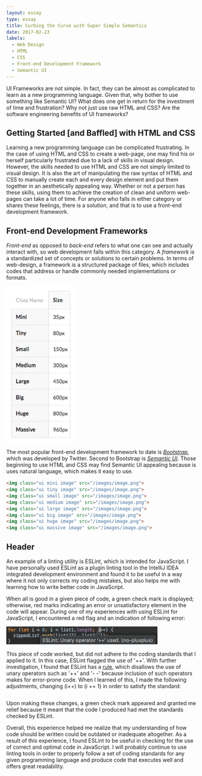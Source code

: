 ```yaml
---
layout: essay
type: essay
title: Curbing the Curve with Super Simple Semantics
date: 2017-02-23
labels:
  - Web Design
  - HTML
  - CSS
  - Front-end Development Framework
  - Semantic UI
---
```





UI Frameworks are not simple. In fact, they can be almost as complicated to learn as a new programming language. Given that, why bother to use something like Semantic UI? What does one get in return for the investment of time and frustration? Why not just use raw HTML and CSS? Are the software engineering benefits of UI frameworks?

## Getting Started \[and Baffled\] with HTML and CSS

Learning a new programming language can be complicated frustrating. In the case of using HTML and CSS to create a web-page, one may find his or herself particularly frustrated due to a lack of skills in visual design.  However, the skills needed to use HTML and CSS are not simply limited to visual design.  It is also the art of manipulating the raw syntax of HTML and CSS to manually create each and every design element and put them together in an aesthetically appealing way.  Whether or not a person has these skills, using them to achieve the creation of clean and uniform web-pages can take a lot of time.  For anyone who falls in either category or shares these feelings, there is a solution, and that is to use a front-end development framework.

## Front-end Development Frameworks

*Front-end* as opposed to *back-end* refers to what one can see and actually interact with, so web development falls within this category.  A *framework* is a standardized set of concepts or solutions to certain problems.  In terms of web-design, a framework is a structured package of files, which includes codes that address or handle commonly needed implementations or formats. 

<img class="ui small left floated image" src="../images/sui_imagesize.png">

The most popular front-end development framework to date is [*Bootstrap*](http://getbootstrap.com/), which was developed by Twitter.  Second to Bootstrap
is [*Semantic UI*](http://semantic-ui.com/).  Those beginning to use HTML and CSS may find Semantic UI appealing because is uses natural language, which makes it easy to use.

```html
<img class="ui mini image" src="/images/image.png">
<img class="ui tiny image" src="/images/image.png">
<img class="ui small image" src="/images/image.png">
<img class="ui medium image" src="/images/image.png">
<img class="ui large image" src="/images/image.png">
<img class="ui big image" src="/images/image.png">
<img class="ui huge image" src="/images/image.png">
<img class="ui massive image" src="/images/image.png">
```


## Header

An example of a linting utility is ESLint, which is intended for JavaScript.  I have personally used ESLint as a plugin linting tool in the IntelliJ IDEA integrated development environment and found it to be useful in a way where it not only corrects my coding mistakes, but also helps me with learning how to write better code in JavaScript.

When all is good in a given piece of code, a green check mark is displayed; otherwise, red marks indicating an error or unsatisfactory element in the code will appear.  During one of my experiences with using ESLint for JavaScript, I encountered a red flag and an indication of following error:

<img class="ui centered large image" src="../images/noplusplus.png">


This piece of code worked, but did not adhere to the coding standards that I applied to it.  In this case, ESLint flagged the use of '++'.  With further investigation, I found that ESLint has a [rule](http://eslint.org/docs/rules/no-plusplus), which disallows the use of unary operators such as '++' and '- -' because inclusion of such operators makes for error-prone code.  When I learned of this, I made the following adjustments, changing (i++) to (i += 1) in order to satisfy the standard:

```javascript

```

Upon making these changes, a green check mark appeared and granted me relief because it meant that the code I produced had met the standards checked by ESLint. 

Overall, this experience helped me realize that my understanding of how code should be written could be outdated or inadequate altogether.  As a result of this experience, I found ESLint to be useful in checking for the use of correct and optimal code in JavaScript.  I will probably continue to use linting tools in order to properly follow a set of coding standards for any given programming language and produce code that executes well and offers great readability.